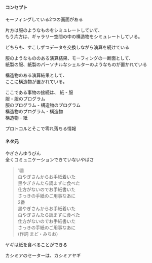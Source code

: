 #### コンセプト  

モーフィングしている2つの画面がある  

片方は服のようなものをシミュレートしていて、  
もう片方は、ギャラリー空間の中の構造物をシミュレートしている。  

どちらも、すこしずつデータを交換しながら演算を続けている  

服のようなもののある演算結果、モーフィングの一断面として、  
紙製の服、紙製のパーソナルなシェルターのようなものが置かれている  

構造物のある演算結果として、  
ここに構造物が置かれている。  

ここである事物の接続は、
紙 - 服  
服 - 服のプログラム  
服のプログラム - 構造物のプログラム  
構造物のプログラム - 構造物  
構造物 - 紙  




プロトコルとそこで零れ落ちる情報  



#### ネタ元  

やぎさんゆうびん  
全くコミュニケーションできていないやばさ  

>1番  
白やぎさんからお手紙着いた  
黒やぎさんたら読まずに食べた  
仕方がないのでお手紙書いた  
さっきの手紙のご用事なあに  
2番  
黒やぎさんからお手紙着いた  
白やぎさんたら読まずに食べた  
仕方がないのでお手紙書いた  
さっきの手紙のご用事なあに  
(作詞 まど・みちお)  


ヤギは紙を食べることができる  

カシミアのセーターは、カシミアヤギ  


